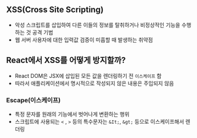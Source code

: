 ## XSS(Cross Site Scripting)

- 악성 스크립트를 삽입하여 다른 이들의 정보를 탈취하거나 비정상적인 기능을 수행하는 것 공격 기법
- 웹 서버 사용자에 대한 입력값 검증이 미흡할 때 발생하는 취약점

## React에서 XSS를 어떻게 방지할까?

- React DOM은 JSX에 삽입된 모든 값을 렌더링하기 전 `이스케이프` 함
- 따라서 애플리케이션에서 명시적으로 작성되지 않은 내용은 주입되지 않음

### Escape(이스케이프)

- 특정 문자를 원래의 기능에서 벗어나게 변환하는 행위
- 스크립트에 사용되는 `<` , `>` 등의 특수문자는 `&It;`, `&gt;` 등으로 이스케이프해서 렌더링
